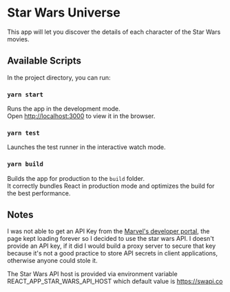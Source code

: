 # Star Wars Universe

This app will let you discover the details of each character of the Star Wars movies.

## Available Scripts

In the project directory, you can run:

### `yarn start`

Runs the app in the development mode.<br />
Open [http://localhost:3000](http://localhost:3000) to view it in the browser.

### `yarn test`

Launches the test runner in the interactive watch mode.<br />

### `yarn build`

Builds the app for production to the `build` folder.<br />
It correctly bundles React in production mode and optimizes the build for the best performance.

## Notes

I was not able to get an API Key from the [Marvel's developer portal](https://developer.marvel.com/), the page kept loading forever so I decided to use the star wars API. I doesn't provide an API key, if it did I would build a proxy server to secure that key because it's not a good practice to store API secrets in client applications, otherwise anyone could stole it.

The Star Wars API host is provided via environment variable REACT_APP_STAR_WARS_API_HOST which default value is https://swapi.co
